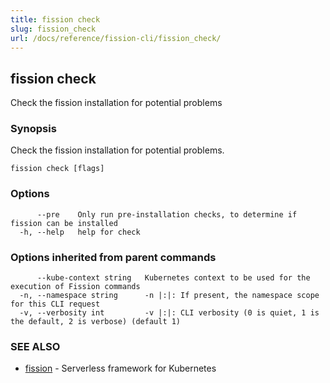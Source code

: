 ```yaml
---
title: fission check
slug: fission_check
url: /docs/reference/fission-cli/fission_check/
---
```

## fission check

Check the fission installation for potential problems

### Synopsis

Check the fission installation for potential problems.

```
fission check [flags]
```

### Options

```
      --pre    Only run pre-installation checks, to determine if fission can be installed
  -h, --help   help for check
```

### Options inherited from parent commands

```
      --kube-context string   Kubernetes context to be used for the execution of Fission commands
  -n, --namespace string      -n |:|: If present, the namespace scope for this CLI request
  -v, --verbosity int         -v |:|: CLI verbosity (0 is quiet, 1 is the default, 2 is verbose) (default 1)
```

### SEE ALSO

* [fission](/docs/reference/fission-cli/fission/)	 - Serverless framework for Kubernetes

